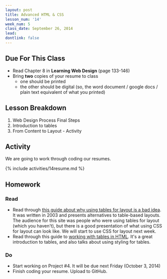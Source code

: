 ```yaml
---
layout: post
title: Advanced HTML & CSS
lesson_num: '14'
week_num: 5
class_date: September 26, 2014
lead: 
dontlink: false
---
```


## Due For This Class

- Read Chapter 8 in **Learning Web Design** (page 133-146)
- Bring **two** copies of your resume to class
  - one should be printed
  - the other should be digital (so, the word document / google docs / plain text equivalent of what you printed)

## Lesson Breakdown

1. Web Design Process Final Steps
2. Introduction to tables
3. From Content to Layout - Activity

## Activity

We are going to work through coding our resumes.

{% include activities/14resume.md %}  

## Homework

### Read

- Read through [this guide about why using tables for layout is a bad idea](https://www.hotdesign.com/seybold/everything.html).  It was written in 2003 and presents alternatives to table-based layouts.  The audience for this site was people who were using tables for layout (which you haven't), but there is a good presentation of what using CSS for layout can look like.  We will start to use CSS for layout next week.
- Read through this guide to [working with tables in HTML](http://learn.shayhowe.com/html-css/organizing-data-with-tables/).  It's a great introduction to tables, and also talks about using styling for tables.

### Do

- Start working on Project #4.  It will be due next Friday (October 3, 2014)
- Finish coding your resume.  Upload to GitHub.
